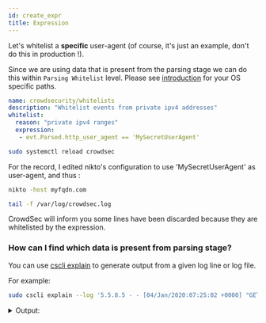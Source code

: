 ```yaml
---
id: create_expr
title: Expression
---
```


Let's whitelist a **specific** user-agent (of course, it's just an example, don't do this in production !). 

Since we are using data that is present from the parsing stage we can do this within `Parsing Whitelist` level. Please see [introduction](/whitelist/introduction.md) for your OS specific paths.

```yaml
name: crowdsecurity/whitelists
description: "Whitelist events from private ipv4 addresses"
whitelist:
  reason: "private ipv4 ranges"
  expression:
   - evt.Parsed.http_user_agent == 'MySecretUserAgent'
```

```bash title="Reload CrowdSec"
sudo systemctl reload crowdsec
```

For the record, I edited nikto's configuration to use 'MySecretUserAgent' as user-agent, and thus :

```bash
nikto -host myfqdn.com
```

```bash
tail -f /var/log/crowdsec.log
```

CrowdSec will inform you some lines have been discarded because they are whitelisted by the expression.

### How can I find which data is present from parsing stage?

You can use [cscli explain](/cscli/cscli_explain.md) to generate output from a given log line or log file.

For example:

```bash
sudo cscli explain --log '5.5.8.5 - - [04/Jan/2020:07:25:02 +0000] "GET /.well-known/acme-challenge/FMuukC2JOJ5HKmLBujjE_BkDo HTTP/1.1" 404 522 "-" "MySecretUserAgent"' --type nginx -v
```

<details>
  <summary>Output: </summary>

```bash
line: 5.5.8.5 - - [04/Jan/2020:07:25:02 +0000] "GET /.well-known/acme-challenge/FMuukC2JOJ5HKmLBujjE_BkDo HTTP/1.1" 404 522 "-" "MySecretUserAgent"
	├ s00-raw
	|	├ 🟢 crowdsecurity/non-syslog (+5 ~8)
	|		├ update evt.ExpectMode : %!s(int=0) -> 1
	|		├ update evt.Stage :  -> s01-parse
	|		├ update evt.Line.Raw :  -> 5.5.8.5 - - [04/Jan/2020:07:25:02 +0000] "GET /.well-known/acme-challenge/FMuukC2JOJ5HKmLBujjE_BkDo HTTP/1.1" 404 522 "-" "MySecretUserAgent"
	|		├ update evt.Line.Src :  -> /tmp/cscli_explain156736029/cscli_test_tmp.log
	|		├ update evt.Line.Time : 0001-01-01 00:00:00 +0000 UTC -> 2023-07-21 14:05:09.67803335 +0000 UTC
	|		├ create evt.Line.Labels.type : nginx
	|		├ update evt.Line.Process : %!s(bool=false) -> true
	|		├ update evt.Line.Module :  -> file
	|		├ create evt.Parsed.message : 5.5.8.5 - - [04/Jan/2020:07:25:02 +0000] "GET /.well-known/acme-challenge/FMuukC2JOJ5HKmLBujjE_BkDo HTTP/1.1" 404 522 "-" "MySecretUserAgent"
	|		├ create evt.Parsed.program : nginx
	|		├ update evt.Time : 0001-01-01 00:00:00 +0000 UTC -> 2023-07-21 14:05:09.678072613 +0000 UTC
	|		├ create evt.Meta.datasource_path : /tmp/cscli_explain156736029/cscli_test_tmp.log
	|		├ create evt.Meta.datasource_type : file
	├ s01-parse
	|	├ 🟢 crowdsecurity/nginx-logs (+22 ~2)
	|		├ update evt.Stage : s01-parse -> s02-enrich
	|		├ create evt.Parsed.remote_addr : 5.5.8.5
	|		├ create evt.Parsed.request_length : 
	|		├ create evt.Parsed.verb : GET
	|		├ create evt.Parsed.http_user_agent : MySecretUserAgent
	|		├ create evt.Parsed.request : /.well-known/acme-challenge/FMuukC2JOJ5HKmLBujjE_BkDo
	|		├ create evt.Parsed.body_bytes_sent : 522
	|		├ create evt.Parsed.remote_user : -
	|		├ create evt.Parsed.time_local : 04/Jan/2020:07:25:02 +0000
	|		├ create evt.Parsed.http_referer : -
	|		├ create evt.Parsed.request_time : 
	|		├ create evt.Parsed.proxy_alternative_upstream_name : 
	|		├ create evt.Parsed.proxy_upstream_name : 
	|		├ create evt.Parsed.status : 404
	|		├ create evt.Parsed.target_fqdn : 
	|		├ create evt.Parsed.http_version : 1.1
	|		├ update evt.StrTime :  -> 04/Jan/2020:07:25:02 +0000
	|		├ create evt.Meta.http_status : 404
	|		├ create evt.Meta.http_user_agent : MySecretUserAgent
	|		├ create evt.Meta.log_type : http_access-log
	|		├ create evt.Meta.service : http
	|		├ create evt.Meta.http_path : /.well-known/acme-challenge/FMuukC2JOJ5HKmLBujjE_BkDo
	|		├ create evt.Meta.http_verb : GET
	|		├ create evt.Meta.source_ip : 5.5.8.5
	├ s02-enrich
	|	├ 🟢 crowdsecurity/dateparse-enrich (+2 ~2)
	|		├ create evt.Enriched.MarshaledTime : 2020-01-04T07:25:02Z
	|		├ update evt.Time : 2023-07-21 14:05:09.678072613 +0000 UTC -> 2020-01-04 07:25:02 +0000 UTC
	|		├ update evt.MarshaledTime :  -> 2020-01-04T07:25:02Z
	|		├ create evt.Meta.timestamp : 2020-01-04T07:25:02Z
	|	├ 🟢 crowdsecurity/geoip-enrich (+13)
	|		├ create evt.Enriched.ASNumber : 6805
	|		├ create evt.Enriched.Latitude : 51.299300
	|		├ create evt.Enriched.SourceRange : 5.4.0.0/14
	|		├ create evt.Enriched.ASNOrg : Telefonica Germany
	|		├ create evt.Enriched.IsInEU : true
	|		├ create evt.Enriched.IsoCode : DE
	|		├ create evt.Enriched.Longitude : 9.491000
	|		├ create evt.Enriched.ASNNumber : 6805
	|		├ create evt.Meta.ASNOrg : Telefonica Germany
	|		├ create evt.Meta.IsInEU : true
	|		├ create evt.Meta.IsoCode : DE
	|		├ create evt.Meta.ASNNumber : 6805
	|		├ create evt.Meta.SourceRange : 5.4.0.0/14
	|	├ 🟢 crowdsecurity/http-logs (+7)
	|		├ create evt.Parsed.impact_completion : false
	|		├ create evt.Parsed.file_ext : 
	|		├ create evt.Parsed.file_frag : FMuukC2JOJ5HKmLBujjE_BkDo
	|		├ create evt.Parsed.file_name : FMuukC2JOJ5HKmLBujjE_BkDo
	|		├ create evt.Parsed.static_ressource : false
	|		├ create evt.Parsed.file_dir : /.well-known/acme-challenge/
	|		├ create evt.Meta.http_args_len : 0
	|	└ 🟢 crowdsecurity/whitelists (unchanged)
	├-------- parser success 🟢
	├ Scenarios
		├ 🟢 crowdsecurity/http-crawl-non_statics
		└ 🟢 crowdsecurity/http-probing
```
You can see what data can be used from `s01-parse` stage.
</details>

